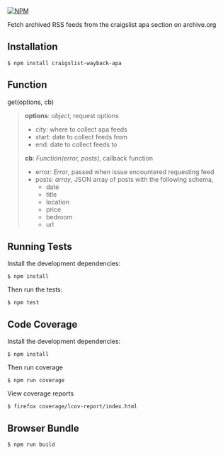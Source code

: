 [![NPM](https://nodei.co/npm/craigslist-wayback-apa.png?downloads=true&stars=true)](https://nodei.co/npm/craigslist-wayback-apa/)

Fetch archived RSS feeds from the craigslist apa section on archive.org

Installation
-------------
    $ npm install craigslist-wayback-apa

Function
--------
get(options, cb)
> **options**:  *object*, request options
>   + city: where to collect apa feeds
>   + start: date to collect feeds from
>   + end: date to collect feeds to
>
> **cb**:  *Function(error, posts)*, callback function
> + error: *Error*, passed when issue encountered requesting feed
> + posts: *array*, JSON array of posts with the following schema,
>   + date
>   + title
>   + location
>   + price
>   + bedroom
>   + url


Running Tests
--------------
Install the development dependencies:

    $ npm install

Then run the tests:

    $ npm test

Code Coverage
--------------
Install the development dependencies:

    $ npm install

Then run coverage

    $ npm run coverage

View coverage reports

    $ firefox coverage/lcov-report/index.html

Browser Bundle
---------------
    $ npm run build
